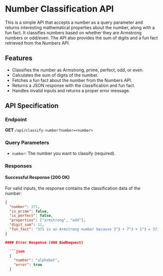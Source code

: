# Number Classification API

This is a simple API that accepts a number as a query parameter and returns interesting mathematical properties about the number, along with a fun fact. It classifies numbers based on whether they are Armstrong numbers or odd/even. The API also provides the sum of digits and a fun fact retrieved from the Numbers API.

## Features

- Classifies the number as Armstrong, prime, perfect, odd, or even.
- Calculates the sum of digits of the number.
- Fetches a fun fact about the number from the Numbers API.
- Returns a JSON response with the classification and fun fact.
- Handles invalid inputs and returns a proper error message.

## API Specification

### Endpoint

**GET** `/api/classify-number?number=<number>`

### Query Parameters

- `number`: The number you want to classify (required).

### Responses

#### Successful Response (200 OK)

For valid inputs, the response contains the classification data of the number:

```json
{
  "number": 371,
  "is_prime": false,
  "is_perfect": false,
  "properties": ["armstrong", "odd"],
  "digit_sum": 11,
  "fun_fact": "371 is an Armstrong number because 3^3 + 7^3 + 1^3 = 371"
}

#### Error Response (400 BadRequest)

  ```json
  {
    "number": "alphabet",
    "error": true
  }
